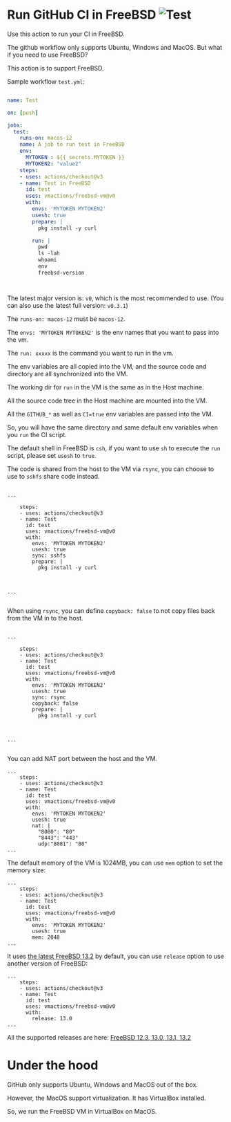 # Run GitHub CI in FreeBSD ![Test](https://github.com/vmactions/freebsd-vm/workflows/Test/badge.svg)

Use this action to run your CI in FreeBSD.

The github workflow only supports Ubuntu, Windows and MacOS. But what if you need to use FreeBSD?

This action is to support FreeBSD.


Sample workflow `test.yml`:

```yml

name: Test

on: [push]

jobs:
  test:
    runs-on: macos-12
    name: A job to run test in FreeBSD
    env:
      MYTOKEN : ${{ secrets.MYTOKEN }}
      MYTOKEN2: "value2"
    steps:
    - uses: actions/checkout@v3
    - name: Test in FreeBSD
      id: test
      uses: vmactions/freebsd-vm@v0
      with:
        envs: 'MYTOKEN MYTOKEN2'
        usesh: true
        prepare: |
          pkg install -y curl

        run: |
          pwd
          ls -lah
          whoami
          env
          freebsd-version




```


The latest major version is: `v0`, which is the most recommended to use. (You can also use the latest full version: `v0.3.1`)  



The `runs-on: macos-12` must be `macos-12`.

The `envs: 'MYTOKEN MYTOKEN2'` is the env names that you want to pass into the vm.

The `run: xxxxx`  is the command you want to run in the vm.

The env variables are all copied into the VM, and the source code and directory are all synchronized into the VM.

The working dir for `run` in the VM is the same as in the Host machine.

All the source code tree in the Host machine are mounted into the VM.

All the `GITHUB_*` as well as `CI=true` env variables are passed into the VM.

So, you will have the same directory and same default env variables when you `run` the CI script.

The default shell in FreeBSD is `csh`, if you want to use `sh` to execute the `run` script, please set `usesh` to `true`.

The code is shared from the host to the VM via `rsync`, you can choose to use to `sshfs` share code instead.


```

...

    steps:
    - uses: actions/checkout@v3
    - name: Test
      id: test
      uses: vmactions/freebsd-vm@v0
      with:
        envs: 'MYTOKEN MYTOKEN2'
        usesh: true
        sync: sshfs
        prepare: |
          pkg install -y curl



...


```


When using `rsync`,  you can define `copyback: false` to not copy files back from the VM in to the host.


```

...

    steps:
    - uses: actions/checkout@v3
    - name: Test
      id: test
      uses: vmactions/freebsd-vm@v0
      with:
        envs: 'MYTOKEN MYTOKEN2'
        usesh: true
        sync: rsync
        copyback: false
        prepare: |
          pkg install -y curl



...


```



You can add NAT port between the host and the VM.

```
...
    steps:
    - uses: actions/checkout@v3
    - name: Test
      id: test
      uses: vmactions/freebsd-vm@v0
      with:
        envs: 'MYTOKEN MYTOKEN2'
        usesh: true
        nat: |
          "8080": "80"
          "8443": "443"
          udp:"8081": "80"
...
```


The default memory of the VM is 1024MB, you can use `mem` option to set the memory size:

```
...
    steps:
    - uses: actions/checkout@v3
    - name: Test
      id: test
      uses: vmactions/freebsd-vm@v0
      with:
        envs: 'MYTOKEN MYTOKEN2'
        usesh: true
        mem: 2048
...
```



It uses [the latest FreeBSD 13.2](conf/default.release.conf) by default, you can use `release` option to use another version of FreeBSD:

```
...
    steps:
    - uses: actions/checkout@v3
    - name: Test
      id: test
      uses: vmactions/freebsd-vm@v0
      with:
        release: 13.0
...
```

All the supported releases are here: [FreeBSD  12.3, 13.0, 13.1, 13.2](conf)


# Under the hood

GitHub only supports Ubuntu, Windows and MacOS out of the box.

However, the MacOS support virtualization. It has VirtualBox installed.

So, we run the FreeBSD VM in VirtualBox on MacOS.


